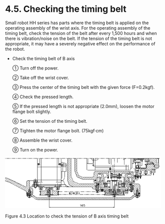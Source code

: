 ﻿# 4.5. Checking the timing belt

Small robot HH series has parts where the timing belt is applied on the operating assembly of the wrist axis. 
For the operating assembly of the timing belt, check the tension of the belt after every 1,500 hours and when there is vibration/noise on the belt. If the tension of the timing belt is not appropriate, it may have a severely negative effect on the performance of the robot.

*	Check the timing belt of B axis

    ①	Turn off the power.

    ②	Take off the wrist cover.

    ③	Press the center of the timing belt with the given force (F=0.2kgf).

    ④	Check the pressed length.

    ⑤	If the pressed length is not appropriate (2.0mm), loosen the motor flange bolt slightly.

    ⑥	Set the tension of the timing belt.

    ⑦	Tighten the motor flange bolt. (75kgf·cm)

    ⑧	Assemble the wrist cover.

    ⑨	Turn on the power.



![](../_assets/그림_4.4_b축_타이밍벨트_장력체크부위.png)

Figure 4.3 Location to check the tension of B axis timing belt